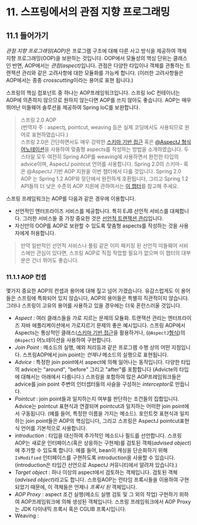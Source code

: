 # 11. 스프링에서의 관점 지향 프로그래밍

## 11.1 들어가기
<i>관점 지향 프로그래밍(AOP)</i>은 프로그램 구조에 대해 다른 사고 방식을 제공하여 객체 지향 프로그래밍(OOP)을 보완하는 것입니다. OOP에서 모듈성의 핵심 단위는 클래스인 반면, AOP에서는 <i>관점(aspect)</i>입니다. 관점은 다양한 타입이나 객체를 관통하는 트랜잭션 관리와 같은 고려사항에 대한 모듈화를 가능케 합니다. (이러한 고려사항들은 AOP에서는 종종 <i>crosscutting</i>이라는 용어로 표현 됩니다.)

스프링의 핵심 컴포넌트 중 하나는 AOP프레임워크입니다. 스프링 IoC 컨테이너는 AOP에 의존하지 않으므로 원하지 않는다면 AOP를 쓰지 않아도 좋습니다. AOP는 매우 뛰어난 미들웨어 솔루션을 제공하여 Spring IoC를 보완합니다.

> 스프링 2.0 AOP<br/>
(번역자 주 : aspectj, pointcut, weaving 등은 실제 코딩에서도 사용되므로 원어로 표현하였습니다.)<br/>
스프링 2.0은 간단하면서도 매우 강력한 [스키마 기반 접근](https://docs.spring.io/spring/docs/current/spring-framework-reference/html/aop.html#aop-schema) 혹은 [@AspectJ 형식 어노테이션](https://docs.spring.io/spring/docs/current/spring-framework-reference/html/aop.html#aop-ataspectj)을 사용하여 맞춤형 aspects를 작성하는 방법을 소개하였습니다. 두 스타일 모두 여전히 Spring AOP를 weaving에 사용하면서 완전한 타입의 advice이며, AspectJ pointcut 언어를 사용합니다.
Spring 2.0의 스키마- 혹은 @AspectJ 기반 AOP 지원을 이번 챕터에서 다룰 것입니다. Spring 2.0 AOP 는 Spring 1.2 AOP와 뒷단에서 완전하게 호환됩니다, 그리고 Spring 1.2 API들의 더 낮은 수준의 AOP 지원에 관하여서는 [이 챕터](https://docs.spring.io/spring/docs/current/spring-framework-reference/html/aop-api.html)를 참고해 주세요.

스프링 프레임워크는 AOP를 다음과 같은 경우에 이용합니다.
* 선언적인 엔터프라이즈 서비스를 제공합니다. 특히 EJB 선언적 서비스를 대체합니다. 그러한 서비스들 중 가장 중요한 것은 [선언적 트랜잭션 관리](https://docs.spring.io/spring/docs/current/spring-framework-reference/html/transaction.html#transaction-declarative)입니다.
* 자신만의 OOP를 AOP로 보완할 수 있도록 맞춤형 aspects를 작성하는 것을 사용자에게 허용합니다.

> 만약 일반적인 선언적 서비스나 풀링 같은 이미 패키징 된 선언적 미들웨어 서비스에만 관심이 있다면, 스프링 AOP로 직접 작업할 필요가 없으며 이 챕터의 대부분은 건너 뛰어도 좋습니다.

### 11.1.1 AOP 컨셉
몇가지 중요한 AOP의 컨셉과 용어에 대해 짚고 넘어 가겠습니다. 유감스럽게도 이 용어들은 스프링에 특화되어 있지 않습니다, AOP의 용어들은 특별히 직관적이지 않습니다. 그러나 스프링이 고유의 용어를 사용하고 있을 경우에는 더욱 혼란스러울 것입니다.

* <i>Aspect</i> : 여러 클래스들을 가로 지르는 문제의 모듈화. 트랜잭션 관리는 엔터프라이즈 자바 애플리케이션에서 가로지르기 문제의 좋은 예시입니다. 스프링 AOP에서 Aspects는 통상적인 클래스([스키마 기반 접근](https://docs.spring.io/spring/docs/current/spring-framework-reference/html/aop.html#aop-schema)을 활용하거나, (`@AspectJ`[형식](https://docs.spring.io/spring/docs/current/spring-framework-reference/html/aop.html#aop-ataspectj))의 `@Aspect`) 어노테이션을 사용하여 구현합니다.
* <i>Join Point</i> : 메소드의 실행, 예외 처리등과 같은 프로그램 수행 상의 어떤 지점입니다. 스프링AOP에서 join point는 <i>언제나</i> 메소드의 실행으로 표현됩니다.
* <i>Advice</i> : 특정한 join point에서 aspect에 의해 일어나는 동작입니다. 다양한 타입의 advice는 "around", "before" 그리고 "after"를 포함합니다 (Advicte의 타입에 대해서는 아래에서 다룹니다.) 스프링을 포함하여 많은 AOP프레임워크들은 advice를 join point 주변의 인터셉터들의 사슬을 구성하는 <i>interceptor</i>로 만듭니다.
* <i>Pointcut</i> : join point들과 일치하는지 여부를 판단하는 조건들의 집합입니다. Advice는 pointcut 표현식과 연결되며 pointcut과 일치하는 어떠한 join point에서 구동됩니다. (예를 들어, 특정한 이름을 가지는 메소드). 포인트컷 표현식과 일치하는 join point들은 AOP의 핵심입니다, 그리고 스프링은 AspectJ pointcut표현식 언어를 기본적으로 사용합니다.
* <i>introduction</i> : 타입을 대신하여 추가적인 메소드나 필드를 선언합니다. 스프링AOP는 새로운 인터페이스(혹은 상응하는 구현체)를 검토된 객체(<i>advised object</i>)에 추가할 수 있도록 합니다. 예를 들어, bean이 캐싱을 단순화하기 위해 `IsModified` 인터페이스를 구현하도록 introduction을 사용할 수 있습니다. (introduction은 타입간 선언으로 AspectJ 커뮤니티에서 알려져 있습니다.)
* <i>Target object</i> : 하나 이상의 aspect에서 검토하는 객체입니다. 검토된 객체(<i>advised object</i>)라고도 합니다. 스프링AOP는 런타임 프록시들을 이용하여 구현되었기 때문에, 이 객체들은 언제나 <i>프록시 된</i> 객체입니다.
* <i>AOP Proxy</i> : aspect 조건 실행(메소드 실행 검토 및 그 외의 작업) 구현하기 위하여 AOP프레임워크에 의해 생성된 객체입니다. 스프링 프레임워크에서 AOP Proxy는 JDK 다이내믹 프록시 혹은 CGLIB 프록시입니다.
* Weaving :
